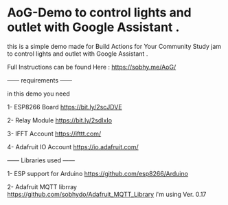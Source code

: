 # AoG-Demo to control lights and outlet with Google Assistant .

this is a simple demo made for Build Actions for Your Community Study jam to control lights and outlet with Google Assistant .

Full Instructions can be found Here : https://sobhy.me/AoG/

—— requirements ——

in this demo you need

1- ESP8266 Board https://bit.ly/2scJDVE

2- Relay Module https://bit.ly/2sdIxIo

3- IFFT Account https://ifttt.com/

4- Adafruit IO Account https://io.adafruit.com/


——   Libraries used ——

1- ESP support for Arduino https://github.com/esp8266/Arduino

2- Adafruit MQTT librray https://github.com/sobhydo/Adafruit_MQTT_Library i'm using Ver. 0.17
